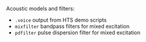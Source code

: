 Acoustic models  and filters:
 - `.voice` output from HTS demo scripts
 - `mixfilter` bandpass filters for mixed excitation
 - `pdfilter` pulse dispersion filter for mixed excitation
